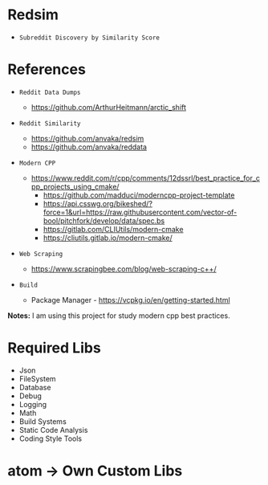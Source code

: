 # Redsim 

- `Subreddit Discovery by Similarity Score`


# References

- `Reddit Data Dumps`
    - https://github.com/ArthurHeitmann/arctic_shift

- `Reddit Similarity`
    - https://github.com/anvaka/redsim
    - https://github.com/anvaka/reddata

- `Modern CPP`
    - https://www.reddit.com/r/cpp/comments/12dssrl/best_practice_for_cpp_projects_using_cmake/
        - https://github.com/madduci/moderncpp-project-template
        - https://api.csswg.org/bikeshed/?force=1&url=https://raw.githubusercontent.com/vector-of-bool/pitchfork/develop/data/spec.bs
        - https://gitlab.com/CLIUtils/modern-cmake
        - https://cliutils.gitlab.io/modern-cmake/


- `Web Scraping`
    - https://www.scrapingbee.com/blog/web-scraping-c++/


- `Build`
    - Package Manager - https://vcpkg.io/en/getting-started.html



**Notes:** I am using this project for study modern cpp best practices.

# Required Libs
- Json
- FileSystem
- Database
- Debug
- Logging
- Math
- Build Systems
- Static Code Analysis
- Coding Style Tools


# atom -> Own Custom Libs
